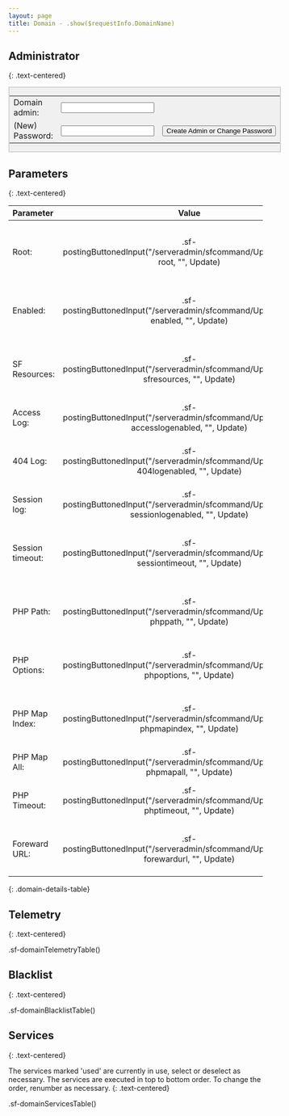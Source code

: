 ```yaml
---
layout: page
title: Domain - .show($requestInfo.DomainName)
---
```

## Administrator
{: .text-centered}

<div style="display:flex">
	<div style="background-color:#f0f0f0; border: 2px solid lightgray; margin-left:auto; margin-right:auto;">
		<form action="/serveradmin/sfcommand/SetDomainAdminPassword" method="post">
			<input type="hidden" name="Domain" value=".show($requestInfo.DomainName)">
			<table>
				<tr>
					<td>Domain admin:</td>
					<td><input type="text" name="ID" value=""></td>
					<td></td>
				</tr>
				<tr>
					<td>(New) Password:</td>
					<td><input type="text" name="Password" value=""></td>
					<td><input type="submit" value="Create Admin or Change Password"></td>
				</tr>
			</table>
		</form>
	</div>
</div>

## Parameters
{: .text-centered}

| Parameter | Value | Description |
| :--- | :---: | :--- |
| Root: | .sf-postingButtonedInput("/serveradmin/sfcommand/UpdateDomain", root, "", Update) | The root directory containing the main entry (index file) of the website |
| Enabled: | .sf-postingButtonedInput("/serveradmin/sfcommand/UpdateDomain", enabled, "", Update) | The domain is enabled when set to 'true', disabled otherwise |
| SF Resources: | .sf-postingButtonedInput("/serveradmin/sfcommand/UpdateDomain", sfresources, "", Update) | (Optional) The directory containing resources for Swiftfire, see documentation |
| Access Log: | .sf-postingButtonedInput("/serveradmin/sfcommand/UpdateDomain", accesslogenabled, "", Update) | Generate a log of all clients when 'true' |
| 404 Log: | .sf-postingButtonedInput("/serveradmin/sfcommand/UpdateDomain", 404logenabled, "", Update) | Generate a log of all URL that resulted in a 404 error when 'true' |
| Session log: | .sf-postingButtonedInput("/serveradmin/sfcommand/UpdateDomain", sessionlogenabled, "", Update) | Generate a log of all sessions when 'true' |
| Session timeout: | .sf-postingButtonedInput("/serveradmin/sfcommand/UpdateDomain", sessiontimeout, "", Update) | A session is considered expired when inactive for this long (in seconds) |
| PHP Path: | .sf-postingButtonedInput("/serveradmin/sfcommand/UpdateDomain", phppath, "", Update) | (Optional) Enable PHP by setting the path to the interpreter |
| PHP Options: | .sf-postingButtonedInput("/serveradmin/sfcommand/UpdateDomain", phpoptions, "", Update) | (Optional) Options that will be sent to the PHP interpreter |
| PHP Map Index: | .sf-postingButtonedInput("/serveradmin/sfcommand/UpdateDomain", phpmapindex, "", Update) |  Maps index requests to include index.php and index.sf.php |
| PHP Map All: | .sf-postingButtonedInput("/serveradmin/sfcommand/UpdateDomain", phpmapall, "", Update) | Allows to map *.html to *.php |
| PHP Timeout: | .sf-postingButtonedInput("/serveradmin/sfcommand/UpdateDomain", phptimeout, "", Update) | Timeout for PHP processing (in mSec) |
| Foreward URL: | .sf-postingButtonedInput("/serveradmin/sfcommand/UpdateDomain", forewardurl, "", Update) | (Optional) Forwards all incoming traffic to this url |
{: .domain-details-table}

<div class="line"></div>

## Telemetry
{: .text-centered}

.sf-domainTelemetryTable()

<div class="line"></div>

## Blacklist
{: .text-centered}

.sf-domainBlacklistTable()

<div class="line"></div>

## Services
{: .text-centered}

The services marked 'used' are currently in use, select or deselect as necessary. The services are executed in top to bottom order. To change the order, renumber as necessary.
{: .text-centered}

.sf-domainServicesTable()
